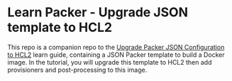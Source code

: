 # Learn Packer - Upgrade JSON template to HCL2

This repo is a companion repo to the [Upgrade Packer JSON Configuration to HCL2](https://learn.hashicorp.com/tutorials/packer/upgrade-json-hcl2) learn guide, containing a JSON Packer template to build a Docker image. In the tutorial, you will upgrade this template to HCL2 then add provisioners and post-processing to this image.